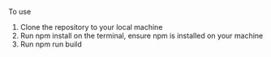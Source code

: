 To use

1. Clone the repository to your local machine
2. Run npm install on the terminal, ensure npm is installed on your machine
3. Run npm run build